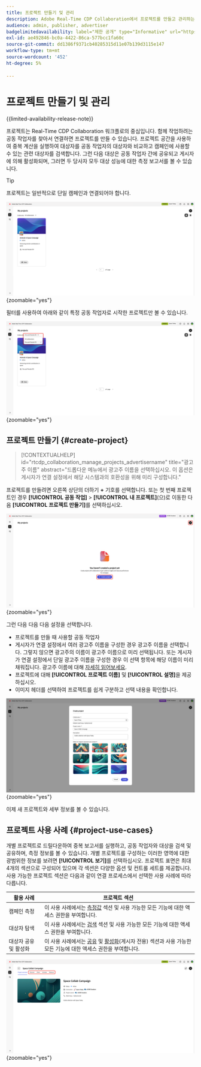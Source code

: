 ```yaml
---
title: 프로젝트 만들기 및 관리
description: Adobe Real-Time CDP Collaboration에서 프로젝트를 만들고 관리하는 방법 알아보기
audience: admin, publisher, advertiser
badgelimitedavailability: label="제한 공개" type="Informative" url="https://helpx.adobe.com/legal/product-descriptions/real-time-customer-data-platform-collaboration.html newtab=true"
exl-id: ae492846-bc0a-4422-86ca-577bcc1fa60c
source-git-commit: dd1386f9371cb40285315d11e07b139d3115e147
workflow-type: tm+mt
source-wordcount: '452'
ht-degree: 5%

---
```


# 프로젝트 만들기 및 관리

{{limited-availability-release-note}}

프로젝트는 Real-Time CDP Collaboration 워크플로의 중심입니다. 함께 작업하려는 공동 작업자를 찾아서 연결하면 프로젝트를 만들 수 있습니다. 프로젝트 공간을 사용하여 중복 계산을 실행하여 대상자를 공동 작업자의 대상자와 비교하고 캠페인에 사용할 수 있는 관련 대상자를 검색합니다. 그런 다음 대상은 공동 작업자 간에 공유되고 게시자에 의해 활성화되며, 그러면 두 당사자 모두 대상 성능에 대한 측정 보고서를 볼 수 있습니다.

>[!TIP]
>
>프로젝트는 일반적으로 단일 캠페인과 연결되어야 합니다.

![모든 프로젝트 보기, 필터링되지 않음](/help/assets/collaborate/manage-view-projects/projects-overview-page.png){zoomable="yes"}

필터를 사용하여 아래와 같이 특정 공동 작업자로 시작한 프로젝트만 볼 수 있습니다.

![단일 공동 작업자가 있는 프로젝트의 필터링된 보기입니다.](/help/assets/collaborate/manage-view-projects/filtered-project-view.png){zoomable="yes"}

## 프로젝트 만들기 {#create-project}

>[!CONTEXTUALHELP]
>id="rtcdp_collaboration_manage_projects_advertisername"
>title="광고주 이름"
>abstract="드롭다운 메뉴에서 광고주 이름을 선택하십시오. 이 옵션은 게시자가 연결 설정에서 해당 시스템과의 호환성을 위해 미리 구성합니다."

프로젝트를 만들려면 오른쪽 상단의 더하기 **+** 기호를 선택합니다. 또는 첫 번째 프로젝트인 경우 **[!UICONTROL 공동 작업]** > **[!UICONTROL 내 프로젝트]**(으)로 이동한 다음 **[!UICONTROL 프로젝트 만들기]**&#x200B;를 선택하십시오.

![더하기 기호를 선택하거나 프로젝트를 만들어 새 프로젝트를 설정합니다.](/help/assets/collaborate/manage-view-projects/create-project.png){zoomable="yes"}

그런 다음 다음 다음 설정을 선택합니다.

* 프로젝트를 만들 때 사용할 공동 작업자
* 게시자가 연결 설정에서 여러 광고주 이름을 구성한 경우 광고주 이름을 선택합니다. 그렇지 않으면 광고주의 이름이 광고주 이름으로 미리 선택됩니다. 또는 게시자가 연결 설정에서 단일 광고주 이름을 구성한 경우 이 선택 항목에 해당 이름이 미리 채워집니다. 광고주 이름에 대해 [자세히 읽어보세요](/help/guide/connect/establishing-connections.md#connection-settings).
* 프로젝트에 대해 **[!UICONTROL 프로젝트 이름]** 및 **[!UICONTROL 설명]**&#x200B;을 제공하십시오.
* 이미지 헤더를 선택하여 프로젝트를 쉽게 구분하고 선택 내용을 확인합니다.

![새 프로젝트를 설정하는 데 필요한 옵션](/help/assets/collaborate/manage-view-projects/create-project-required-info.png){zoomable="yes"}

이제 새 프로젝트와 세부 정보를 볼 수 있습니다.

## 프로젝트 사용 사례 {#project-use-cases}

개별 프로젝트로 드릴다운하여 중복 보고서를 실행하고, 공동 작업자와 대상을 검색 및 공유하며, 측정 정보를 볼 수 있습니다. 개별 프로젝트를 구성하는 이러한 영역에 대한 광범위한 정보를 보려면 **[!UICONTROL 보기]**&#x200B;를 선택하십시오. 프로젝트 표면은 최대 4개의 섹션으로 구성되어 있으며 각 섹션은 다양한 옵션 및 컨트롤 세트를 제공합니다. 사용 가능한 프로젝트 섹션은 다음과 같이 연결 프로세스에서 선택한 사용 사례에 따라 다릅니다.

| 활용 사례 | 프로젝트 섹션 |
| --- | --- |
| 캠페인 측정 | 이 사용 사례에서는 [측정값](/help/guide/collaborate/measure.md) 섹션 및 사용 가능한 모든 기능에 대한 액세스 권한을 부여합니다. |
| 대상자 탐색 | 이 사용 사례에서는 [검색](/help/guide/collaborate/discover.md) 섹션 및 사용 가능한 모든 기능에 대한 액세스 권한을 부여합니다. |
| 대상자 공유 및 활성화 | 이 사용 사례에서는 [공유](/help/guide/collaborate/share.md) 및 [활성화](/help/guide/collaborate/activate.md)(게시자 전용) 섹션과 사용 가능한 모든 기능에 대한 액세스 권한을 부여합니다. |

![사용 가능한 섹션이 강조 표시된 프로젝트 보기입니다.](/help/assets/collaborate/manage-view-projects/project-sections.png){zoomable="yes"}
